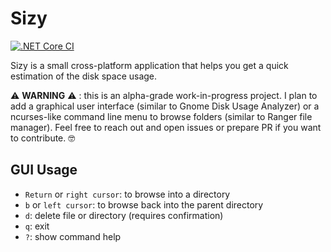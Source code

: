 # Sizy

[![.NET Core CI](https://github.com/pviotti/sizy/workflows/.NET%20Core%20CI/badge.svg)](https://github.com/pviotti/sizy/actions?query=workflow%3A%22.NET+Core+CI%22+branch%3Amaster)

Sizy is a small cross-platform application that helps you get a quick
estimation of the disk space usage.

:warning: **WARNING** :warning: : this is an alpha-grade work-in-progress project.
I plan to add a graphical user interface (similar to Gnome Disk Usage Analyzer)
or a ncurses-like command line menu to browse folders (similar to Ranger file
manager). Feel free to reach out and open issues or prepare PR if you want to
contribute. :nerd_face:

## GUI Usage

 - `Return` or `right cursor`: to browse into a directory
 - `b` or `left cursor`: to browse back into the parent directory
 - `d`: delete file or directory (requires confirmation)
 - `q`: exit
 - `?`: show command help